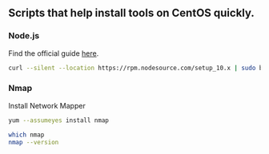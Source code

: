 
## Scripts that help install tools on CentOS quickly. 

### Node.js

Find the official guide [here](https://nodejs.org/en/download/package-manager/#enterprise-linux-and-fedora "Red Hat® Enterprise Linux® / RHEL, CentOS and Fedora").

```bash
curl --silent --location https://rpm.nodesource.com/setup_10.x | sudo bash -
```

### Nmap 

Install Network Mapper 
 
```bash
yum --assumeyes install nmap

which nmap
nmap --version
```
 
